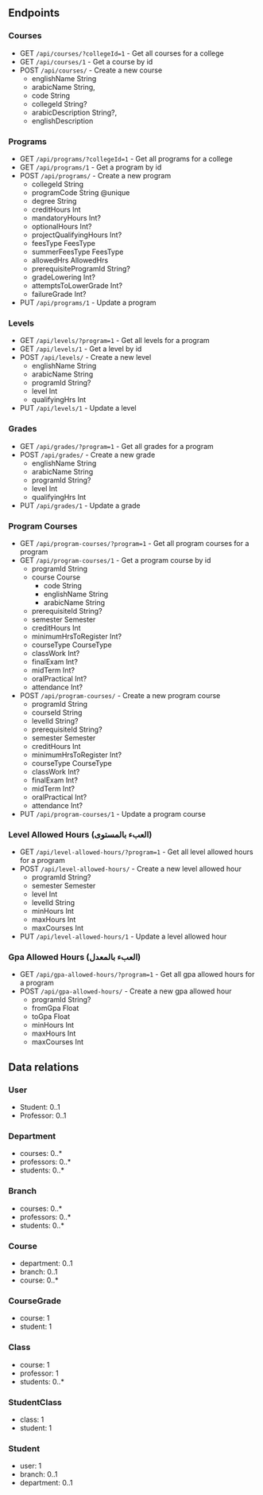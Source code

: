 ## Endpoints

### Courses

- GET `/api/courses/?collegeId=1` - Get all courses for a college
- GET `/api/courses/1` - Get a course by id
- POST `/api/courses/` - Create a new course
  - englishName String
  - arabicName String,
  - code String
  - collegeId String?
  - arabicDescription String?,
  - englishDescription

### Programs

- GET `/api/programs/?collegeId=1` - Get all programs for a college
- GET `/api/programs/1` - Get a program by id
- POST `/api/programs/` - Create a new program
  - collegeId String
  - programCode String @unique
  - degree String
  - creditHours Int
  - mandatoryHours Int?
  - optionalHours Int?
  - projectQualifyingHours Int?
  - feesType FeesType
  - summerFeesType FeesType
  - allowedHrs AllowedHrs
  - prerequisiteProgramId String?
  - gradeLowering Int?
  - attemptsToLowerGrade Int?
  - failureGrade Int?
- PUT `/api/programs/1` - Update a program

### Levels

- GET `/api/levels/?program=1` - Get all levels for a program
- GET `/api/levels/1` - Get a level by id
- POST `/api/levels/` - Create a new level
  - englishName String
  - arabicName String
  - programId String?
  - level Int
  - qualifyingHrs Int
- PUT `/api/levels/1` - Update a level

### Grades

- GET `/api/grades/?program=1` - Get all grades for a program
- POST `/api/grades/` - Create a new grade
  - englishName String
  - arabicName String
  - programId String?
  - level Int
  - qualifyingHrs Int
- PUT `/api/grades/1` - Update a grade

### Program Courses

- GET `/api/program-courses/?program=1` - Get all program courses for a program
- GET `/api/program-courses/1` - Get a program course by id
  - programId String
  - course Course
    - code String
    - englishName String
    - arabicName String
  - prerequisiteId String?
  - semester Semester
  - creditHours Int
  - minimumHrsToRegister Int?
  - courseType CourseType
  - classWork Int?
  - finalExam Int?
  - midTerm Int?
  - oralPractical Int?
  - attendance Int?
- POST `/api/program-courses/` - Create a new program course
  - programId String
  - courseId String
  - levelId String?
  - prerequisiteId String?
  - semester Semester
  - creditHours Int
  - minimumHrsToRegister Int?
  - courseType CourseType
  - classWork Int?
  - finalExam Int?
  - midTerm Int?
  - oralPractical Int?
  - attendance Int?
- PUT `/api/program-courses/1` - Update a program course

### Level Allowed Hours (العبء بالمستوى)

- GET `/api/level-allowed-hours/?program=1` - Get all level allowed hours for a program
- POST `/api/level-allowed-hours/` - Create a new level allowed hour
  - programId String?
  - semester Semester
  - level Int
  - levelId String
  - minHours Int
  - maxHours Int
  - maxCourses Int
- PUT `/api/level-allowed-hours/1` - Update a level allowed hour

### Gpa Allowed Hours (العبء بالمعدل)

- GET `/api/gpa-allowed-hours/?program=1` - Get all gpa allowed hours for a program
- POST `/api/gpa-allowed-hours/` - Create a new gpa allowed hour
  - programId String?
  - fromGpa Float
  - toGpa Float
  - minHours Int
  - maxHours Int
  - maxCourses Int

## Data relations

### User

- Student: 0..1
- Professor: 0..1

### Department

- courses: 0..\*
- professors: 0..\*
- students: 0..\*

### Branch

- courses: 0..\*
- professors: 0..\*
- students: 0..\*

### Course

- department: 0..1
- branch: 0..1
- course: 0..\*

### CourseGrade

- course: 1
- student: 1

### Class

- course: 1
- professor: 1
- students: 0..\*

### StudentClass

- class: 1
- student: 1

### Student

- user: 1
- branch: 0..1
- department: 0..1
